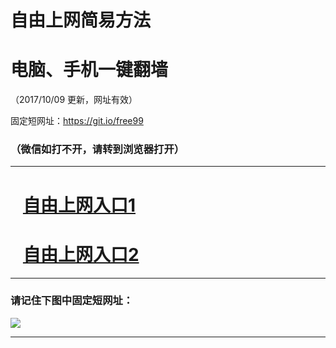 ﻿# 自由上网简易方法

# 电脑、手机一键翻墙

（2017/10/09 更新，网址有效）

固定短网址：https://git.io/free99

### （微信如打不开，请转到浏览器打开）


***





# &nbsp;&nbsp; <a href="http://ft2458626247.fwq-tz-1001.info/fwqtz01.html?t=100900121484 " target="_blank">自由上网入口1</a>
# &nbsp;&nbsp; <a href="http://ft1650120416.fwq-tz-1002.info/fwqtz02.html?t=100900123529 " target="_blank">自由上网入口2</a>
***

### 请记住下图中固定短网址：

<img src="https://s3-us-west-2.amazonaws.com/fwq-1001/yjfq-20170905okok.png" /> 


***

